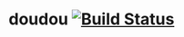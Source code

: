 # doudou [![Build Status](https://travis-ci.org/doudou1016/doudou.svg?branch=master)](https://travis-ci.org/doudou1016/doudou)
